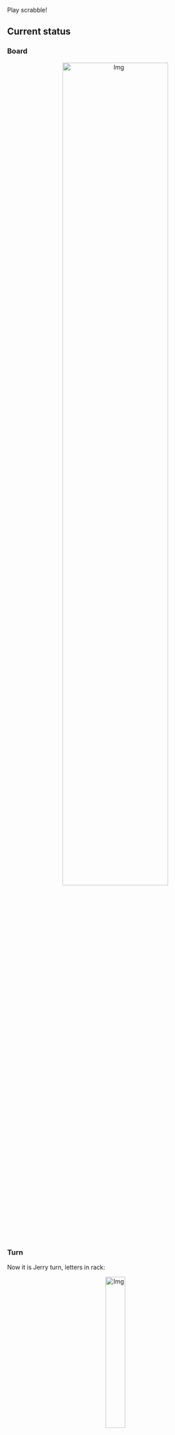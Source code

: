 
Play scrabble!
## Current status
### Board
<p align="center">
<img src="https://raw.githubusercontent.com/radosz99/radosz99/main/board.png" width=70% alt="Img"/>
    </p>
    
### Turn
Now it is Jerry turn, letters in rack:
<p align="center">
<img src="https://raw.githubusercontent.com/radosz99/radosz99/main/rack.png" width=30% alt="Img"/>
</p>

### Game score
| Id | Player name | Points |
  | - | - | - |  
|0 | Tom | 190
|1 | Jerry | 193
## Make the move
Make the move and insert the letters by creating an [issue](https://github.com/radosz99/radosz99/issues/new?title=scrabble%7Cmove%7C7%3AA%3ARIDE&body=Just+push+%27Submit+new+issue%27+or+update+with+your+move.) according to the rules or...

## Possibly best moves  
Are you sure? :smiling_imp: :smiling_imp: :smiling_imp:
<details>
  <summary>Spoiler warning!</summary>
  
  | Id | Move | Issue link | Points |
  | - | - | - | - |  
|1| B:6:alipegas | [scrabble&#124;move&#124;B:6:alipegas](https://github.com/radosz99/radosz99/issues/new?title=scrabble%7Cmove%7CB%3A6%3Aalipegas&body=Just+push+%27Submit+new+issue%27+or+update+with+your+move.) | 84 
|2| B:7:aplegais | [scrabble&#124;move&#124;B:7:aplegais](https://github.com/radosz99/radosz99/issues/new?title=scrabble%7Cmove%7CB%3A7%3Aaplegais&body=Just+push+%27Submit+new+issue%27+or+update+with+your+move.) | 76 
|3| B:7:plagiase | [scrabble&#124;move&#124;B:7:plagiase](https://github.com/radosz99/radosz99/issues/new?title=scrabble%7Cmove%7CB%3A7%3Aplagiase&body=Just+push+%27Submit+new+issue%27+or+update+with+your+move.) | 76 
|4| 7:J:pigmea | [scrabble&#124;move&#124;7:J:pigmea](https://github.com/radosz99/radosz99/issues/new?title=scrabble%7Cmove%7C7%3AJ%3Apigmea&body=Just+push+%27Submit+new+issue%27+or+update+with+your+move.) | 39 
|5| O:7:espigas | [scrabble&#124;move&#124;O:7:espigas](https://github.com/radosz99/radosz99/issues/new?title=scrabble%7Cmove%7CO%3A7%3Aespigas&body=Just+push+%27Submit+new+issue%27+or+update+with+your+move.) | 36 
|6| O:7:pielgas | [scrabble&#124;move&#124;O:7:pielgas](https://github.com/radosz99/radosz99/issues/new?title=scrabble%7Cmove%7CO%3A7%3Apielgas&body=Just+push+%27Submit+new+issue%27+or+update+with+your+move.) | 36 
|7| O:7:pliegas | [scrabble&#124;move&#124;O:7:pliegas](https://github.com/radosz99/radosz99/issues/new?title=scrabble%7Cmove%7CO%3A7%3Apliegas&body=Just+push+%27Submit+new+issue%27+or+update+with+your+move.) | 36 
|8| 7:J:palmes | [scrabble&#124;move&#124;7:J:palmes](https://github.com/radosz99/radosz99/issues/new?title=scrabble%7Cmove%7C7%3AJ%3Apalmes&body=Just+push+%27Submit+new+issue%27+or+update+with+your+move.) | 33 
|9| 7:J:pelmas | [scrabble&#124;move&#124;7:J:pelmas](https://github.com/radosz99/radosz99/issues/new?title=scrabble%7Cmove%7C7%3AJ%3Apelmas&body=Just+push+%27Submit+new+issue%27+or+update+with+your+move.) | 33 
|10| 7:J:pilmes | [scrabble&#124;move&#124;7:J:pilmes](https://github.com/radosz99/radosz99/issues/new?title=scrabble%7Cmove%7C7%3AJ%3Apilmes&body=Just+push+%27Submit+new+issue%27+or+update+with+your+move.) | 33 
</details>
    
## Latest moves

| Id | Type | Move / Letters to replace | Created words / New letters | Date | Points | Player | Who |
| - | - | - | - | - | - | - | - |
|8| INSERT | M:7:morreasen | ['MORREASEN'] | 12/07/2022, 15:34:10 | 86 | Tom | [radosz99](github.com/radosz99) |
|7| INSERT | 13:J:zureos | ['ZUREOS'] | 12/07/2022, 15:32:47 | 70 | Jerry | [radosz99](github.com/radosz99) |
|6| INSERT | K:9:afogue | ['AFOGUE'] | 12/07/2022, 15:31:58 | 20 | Tom | [radosz99](github.com/radosz99) |
|5| INSERT | 9:F:jitada | ['JITADA'] | 12/07/2022, 15:30:44 | 18 | Jerry | [radosz99](github.com/radosz99) |
|4| INSERT | H:11:onix | ['ONIX'] | 12/07/2022, 15:28:54 | 36 | Tom | [radosz99](github.com/radosz99) |
|3| INSERT | 12:B:aneasen | ['ANEASEN'] | 12/07/2022, 15:28:15 | 16 | Jerry | [radosz99](github.com/radosz99) |
|2| INSERT | D:7:hoyare | ['HOYARE'] | 12/07/2022, 15:26:29 | 24 | Tom | [radosz99](github.com/radosz99) |
|1| INSERT | F:5:carajees | ['CARAJEES'] | 12/07/2022, 15:25:07 | 89 | Jerry | [radosz99](github.com/radosz99) |
|0| INSERT | 7:D:hurto | ['HURTO'] | 12/07/2022, 15:21:27 | 24 | Tom | [radosz99](github.com/radosz99) |
